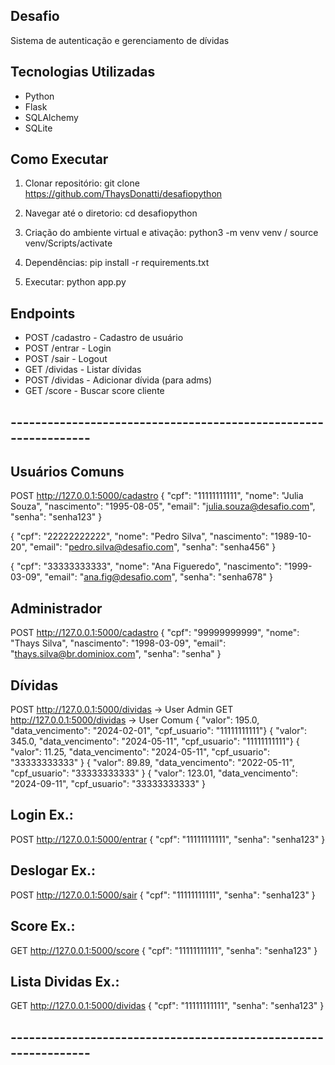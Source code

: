 ## Desafio 
Sistema de autenticação e gerenciamento de dívidas

## Tecnologias Utilizadas
- Python
- Flask
- SQLAlchemy
- SQLite

## Como Executar

1. Clonar repositório:
    git clone https://github.com/ThaysDonatti/desafiopython

2. Navegar até o diretorio:
    cd desafiopython

3. Criação do ambiente virtual e ativação:
    python3 -m venv venv /
    source venv/Scripts/activate

4. Dependências:
    pip install -r requirements.txt

5. Executar:
    python app.py

## Endpoints
- POST /cadastro - Cadastro de usuário
- POST /entrar - Login
- POST /sair - Logout
- GET /dividas - Listar dívidas
- POST /dividas - Adicionar dívida (para adms)
- GET /score - Buscar score cliente

## ----------------------------------------------------------------
## Usuários Comuns
POST http://127.0.0.1:5000/cadastro
{
    "cpf": "11111111111",
    "nome": "Julia Souza",
    "nascimento": "1995-08-05",
    "email": "julia.souza@desafio.com",
    "senha": "senha123"
}

{
    "cpf": "22222222222",
    "nome": "Pedro Silva",
    "nascimento": "1989-10-20",
    "email": "pedro.silva@desafio.com",
    "senha": "senha456"
}

{
    "cpf": "33333333333",
    "nome": "Ana Figueredo",
    "nascimento": "1999-03-09",
    "email": "ana.fig@desafio.com",
    "senha": "senha678"
}


## Administrador
POST http://127.0.0.1:5000/cadastro
{
  "cpf": "99999999999",
  "nome": "Thays Silva",
  "nascimento": "1998-03-09",
  "email": "thays.silva@br.dominiox.com",
  "senha": "senha"
}

## Dívidas
POST http://127.0.0.1:5000/dividas -> User Admin
GET http://127.0.0.1:5000/dividas  -> User Comum
{ "valor": 195.0, "data_vencimento": "2024-02-01", "cpf_usuario": "11111111111"}
{ "valor": 345.0, "data_vencimento": "2024-05-11", "cpf_usuario": "11111111111"}
{ "valor": 11.25, "data_vencimento": "2024-05-11", "cpf_usuario": "33333333333" }
{ "valor": 89.89, "data_vencimento": "2022-05-11", "cpf_usuario": "33333333333" }
{ "valor": 123.01, "data_vencimento": "2024-09-11", "cpf_usuario": "33333333333" }

## Login Ex.:
POST http://127.0.0.1:5000/entrar
{
  "cpf": "11111111111",
  "senha": "senha123"
}

## Deslogar Ex.:
POST http://127.0.0.1:5000/sair
{
  "cpf": "11111111111",
  "senha": "senha123"
}

## Score Ex.:
GET http://127.0.0.1:5000/score
{
  "cpf": "11111111111",
  "senha": "senha123"
}

## Lista Dividas Ex.:
GET http://127.0.0.1:5000/dividas
{
  "cpf": "11111111111",
  "senha": "senha123"
}
## ----------------------------------------------------------------
